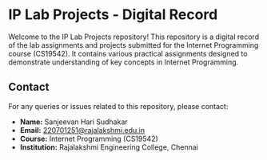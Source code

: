 # IP Lab Projects - Digital Record

Welcome to the IP Lab Projects repository! This repository is a digital record of the lab assignments and projects submitted for the Internet Programming course (CS19542). It contains various practical assignments designed to demonstrate understanding of key concepts in Internet Programming.

## Contact

For any queries or issues related to this repository, please contact:

- **Name:** Sanjeevan Hari Sudhakar
- **Email:** 220701251@rajalakshmi.edu.in
- **Course:** Internet Programming (CS19542)
- **Institution:** Rajalakshmi Engineering College, Chennai
